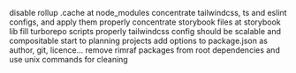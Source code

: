 disable rollup .cache at node_modules
concentrate tailwindcss, ts and eslint configs, and apply them properly
concentrate storybook files at storybook lib
fill turborepo scripts properly
tailwindcss config should be scalable and compositable
start to planning projects
add options to package.json as author, git, licence...
remove rimraf packages from root dependencies and use unix commands for cleaning
